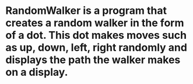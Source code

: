 # RandomWalker is a program that creates a random walker in the form of a dot. This dot makes moves such as up, down, left, right randomly and displays the path the walker makes on a display.
